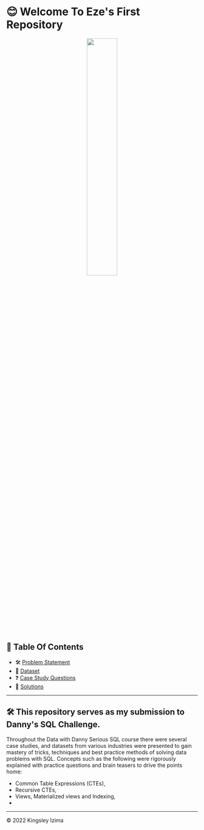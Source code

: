 # 😊 Welcome To Eze's First Repository 
<p align="center">

<img src="https://user-images.githubusercontent.com/60517587/175916811-83b01187-1a33-4bc2-9d8f-7a29115b2233.png" width=40% height=40% />

## 📕 Table Of Contents
* 🛠️ [Problem Statement](#problem-statement)
* 📂 [Dataset](#dataset)
* :question:️ [Case Study Questions](#case-study-questions)
* 🚀 [Solutions](#solutions)
  
---

## 🛠️ This repository serves as my submission to Danny's SQL Challenge.
Throughout the Data with Danny Serious SQL course there were several case studies, and datasets from various industries were presented to gain mastery of tricks, techniques and best practice methods of solving data problems with SQL.
Concepts such as the following were rigorously explained with practice questions and brain teasers to drive the points home:

* Common Table Expressions (CTEs),
* Recursive CTEs,
* Views, Materialized views and Indexing,
* 

---

<p>&copy; 2022 Kingsley Izima</p>
